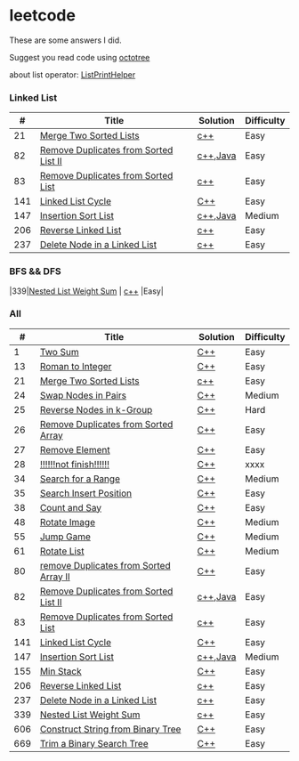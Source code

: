 # leetcode
These are some answers I did.

Suggest you read code using [octotree](https://github.com/buunguyen/octotree)

about list operator:
[ListPrintHelper](./ListPrintHelper/ListPrintHelper/ListPrintHelper.cpp)

### Linked List
| # | Title | Solution | Difficulty |
|---| ----- | -------- | ---------- |
|21|[Merge Two Sorted Lists](https://leetcode.com/problems/merge-two-sorted-lists/description/) | [c++](./21_Merge_Two_Sorted_Lists.cpp) |Easy|
|82|[Remove Duplicates from Sorted List II](https://leetcode.com/problems/remove-duplicates-from-sorted-list-ii/description/) | [c++](./82_Remove_Duplicates_from_Sorted_List_II/82_Remove_Duplicates_from_Sorted_List_II.cpp),[Java](./82_Remove_Duplicates_from_Sorted_List_II/82_Remove_Duplicates_from_Sorted_List_II.java) |Easy|
|83|[Remove Duplicates from Sorted List](https://leetcode.com/problems/remove-duplicates-from-sorted-list/description/) | [c++](./83_Remove_Duplicates_from_Sorted_List.cpp) |Easy|
|141|[Linked List Cycle](https://leetcode.com/problems) | [C++](./141_Linked_List_Cycle/141_Linked_List_Cycle/141_Linked_List_Cycle.cpp)|Easy|
|147|[Insertion Sort List](https://leetcode.com/problems/insertion-sort-list/description/) | [c++](./147_Insertion_Sort_List/147_Insertion_Sort_List.cpp),[Java](./147_Insertion_Sort_List/147_Insertion_Sort_List.java) |Medium|
|206|[Reverse Linked List](https://leetcode.com/problems/reverse-linked-list/description/) | [c++](./206_Reverse_Linked_List.cpp) |Easy|
|237|[Delete Node in a Linked List](https://leetcode.com/problems/delete-node-in-a-linked-list/description/) | [c++](./237_Delete_Node_in_a_Linked_List.cpp) |Easy|


### BFS && DFS
|339|[Nested List Weight Sum](https://leetcode.com/problems) | [c++](./339_Nested_List_Weight_Sum.cpp) |Easy|



### All
| # | Title | Solution | Difficulty |
|---| ----- | -------- | ---------- |
|1|[Two Sum](https://leetcode.com/problems/two-sum/description/) | [C++](./1_Two_Sum)|Easy|
|13|[Roman to Integer](https://leetcode.com/problems) | [C++](./13_Roman_to_Integer/13_Roman_to_Integer/13_Roman_to_Integer.cpp)|Easy|
|21|[Merge Two Sorted Lists](https://leetcode.com/problems/merge-two-sorted-lists/description/) | [c++](./21_Merge_Two_Sorted_Lists.cpp) |Easy|
|24|[Swap Nodes in Pairs](https://leetcode.com/problems) | [C++](./24_Swap_Nodes_in_Pairs/24_Swap_Nodes_in_Pairs/24_Swap_Nodes_in_Pairs.cpp)|Medium|
|25|[Reverse Nodes in k-Group](https://leetcode.com/problems) | [C++](./25_Reverse_Nodes_in_k-Group/25_Reverse_Nodes_in_k-Group/25_Reverse_Nodes_in_k-Group.cpp)|Hard|
|26|[Remove Duplicates from Sorted Array](https://leetcode.com/problems) | [C++](./26_Remove_Duplicates_from_Sorted_Array.cpp)|Easy|
|27|[Remove Element](https://leetcode.com/problems) | [C++](./27_Remove_Element.cpp)|Easy|
|28|[!!!!!!not finish!!!!!!](https://leetcode.com/problems) | [C++](./28.cpp)|xxxx|
|34|[Search for a Range  ](https://leetcode.com/problems) | [C++](./34_Search_for_a_Range/34_Search_for_a_Range/34_Search_for_a_Range.cpp)|Medium|
|35|[Search Insert Position](https://leetcode.com/problem) | [C++](./35_Search_Insert_Position/35_Search_Insert_Position/35_Search_Insert_Position.cpp)|Easy|
|38|[Count and Say](https://leetcode.com/problem) | [C++](./38_Count_and_Say/38_Count_and_Say/38_Count_and_Say.cpp)|Easy|
|48|[Rotate Image](https://leetcode.com/problems) | [C++](./48_Rotate_Image/48_Rotate_Image/48_Rotate_Image.cpp)|Medium|
|55|[Jump Game](https://leetcode.com/problems) | [C++](./55_Jump_Game/55_Jump_Game/55_Jump_Game.cpp)|Medium|
|61|[Rotate List](https://leetcode.com/problems) | [C++](./61_Rotate_List/61_Rotate_List/61_Rotate_List.cpp)|Medium|
|80|[remove Duplicates from Sorted Array II](https://leetcode.com/problems) | [C++](./80_Remove_Duplicates_from_Sorted_Array_II/80_Remove_Duplicates_from_Sorted_Array_II/80_Remove_Duplicates_from_Sorted_Array_II.cpp)|Easy|
|82|[Remove Duplicates from Sorted List II](https://leetcode.com/problems/remove-duplicates-from-sorted-list-ii/description/) | [c++](./82_Remove_Duplicates_from_Sorted_List_II/82_Remove_Duplicates_from_Sorted_List_II.cpp),[Java](./82_Remove_Duplicates_from_Sorted_List_II/82_Remove_Duplicates_from_Sorted_List_II.java) |Easy|
|83|[Remove Duplicates from Sorted List](https://leetcode.com/problems/remove-duplicates-from-sorted-list/description/) | [c++](./83_Remove_Duplicates_from_Sorted_List.cpp) |Easy|
|141|[Linked List Cycle](https://leetcode.com/problems) | [C++](./141_Linked_List_Cycle/141_Linked_List_Cycle/141_Linked_List_Cycle.cpp)|Easy|
|147|[Insertion Sort List](https://leetcode.com/problems/insertion-sort-list/description/) | [c++](./147_Insertion_Sort_List/147_Insertion_Sort_List.cpp),[Java](./147_Insertion_Sort_List/147_Insertion_Sort_List.java) |Medium|
|155|[Min Stack](https://leetcode.com/problems) | [C++](./155_Min_Stack/155_Min_Stack/155_Min_Stack.cpp)|Easy|
|206|[Reverse Linked List](https://leetcode.com/problems/reverse-linked-list/description/) | [c++](./206_Reverse_Linked_List.cpp) |Easy|
|237|[Delete Node in a Linked List](https://leetcode.com/problems/delete-node-in-a-linked-list/description/) | [c++](./237_Delete_Node_in_a_Linked_List.cpp) |Easy|
|339|[Nested List Weight Sum](https://leetcode.com/problems) | [c++](./339_Nested_List_Weight_Sum.cpp) |Easy|
|606|[Construct String from Binary Tree](https://leetcode.com/problems) | [C++](./606_Construct_String_from_Binary_Tree.cpp)|Easy|
|669|[Trim a Binary Search Tree](https://leetcode.com/problems) | [C++](./669_Trim_a_Binary_Search_Tree.cpp)|Easy|
